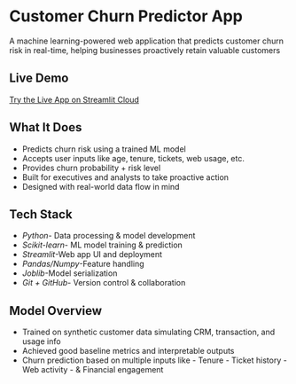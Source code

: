 # Customer Churn Predictor App

A machine learning-powered web application that predicts customer churn risk in real-time, helping businesses proactively retain valuable customers

## Live Demo
[Try the Live App on Streamlit Cloud](https://churn-predictor-app-f3oxmdkd5dvynh8hhkkege.streamlit.app)

## What It Does
-  Predicts churn risk using a trained ML model
-  Accepts user inputs like age, tenure, tickets, web usage, etc.
-  Provides churn probability + risk level
-  Built for executives and analysts to take proactive action
-  Designed with real-world data flow in mind

## Tech Stack
- *Python*- Data processing & model development
- *Scikit-learn*- ML model training & prediction
- *Streamlit*-Web app UI and deployment 
- *Pandas/Numpy*-Feature handling      
- *Joblib*-Model serialization
- *Git + GitHub*- Version control & collaboration 

## Model Overview
- Trained on synthetic customer data simulating CRM, transaction, and usage info
- Achieved good baseline metrics and interpretable outputs
- Churn prediction based on multiple inputs like
      - Tenure
      - Ticket history
      - Web activity
      - & Financial engagement










